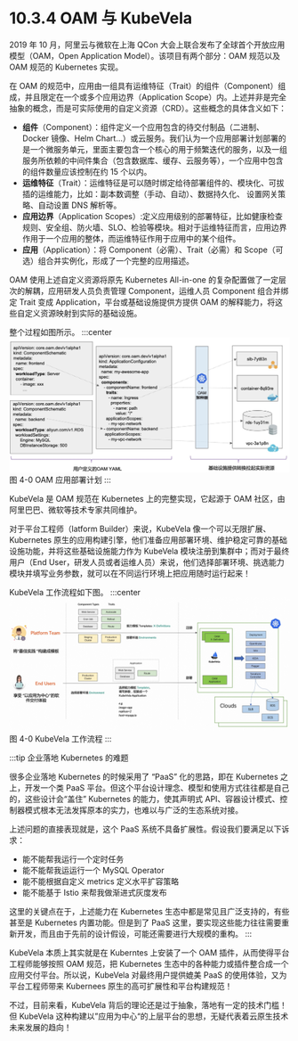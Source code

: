 # 10.3.4 OAM 与 KubeVela

2019 年 10 月，阿里云与微软在上海 QCon 大会上联合发布了全球首个开放应用模型（OAM，Open Application Model）。该项目有两个部分：OAM 规范以及 OAM 规范的 Kubernetes 实现。

在 OAM 的规范中，应用由一组具有运维特征（Trait）的组件（Component）组成，并且限定在一个或多个应用边界（Application Scope）内。上述并非是完全抽象的概念，而是可实际使用的自定义资源（CRD）。这些概念的具体含义如下：

- **组件**（Component）：组件定义一个应用包含的待交付制品（二进制、Docker 镜像、Helm Chart...）或云服务。我们认为一个应用部署计划部署的是一个微服务单元，里面主要包含一个核心的用于频繁迭代的服务，以及一组服务所依赖的中间件集合（包含数据库、缓存、云服务等），一个应用中包含的组件数量应该控制在约 15 个以内。
- **运维特征**（Trait）：运维特征是可以随时绑定给待部署组件的、模块化、可拔插的运维能力，比如：副本数调整（手动、自动）、数据持久化、 设置网关策略、自动设置 DNS 解析等。
- **应用边界**（Application Scopes）:定义应用级别的部署特征，比如健康检查规则、安全组、防火墙、SLO、检验等模块。相对于运维特征而言，应用边界作用于一个应用的整体，而运维特征作用于应用中的某个组件。
- **应用**（Application）：将 Component（必需）、Trait（必需）和 Scope（可选）组合并实例化，形成了一个完整的应用描述。

OAM 使用上述自定义资源将原先 Kubernetes All-in-one 的复杂配置做了一定层次的解耦，应用研发人员负责管理 Component，运维人员 Component 组合并绑定 Trait 变成 Application，平台或基础设施提供方提供 OAM 的解释能力，将这些自定义资源映射到实际的基础设施。

整个过程如图所示。
:::center
  ![](../assets/OAM-how-it-works.png)<br/>
  图 4-0 OAM 应用部署计划
:::

KubeVela 是 OAM 规范在 Kubernetes 上的完整实现，它起源于 OAM 社区，由阿里巴巴、微软等技术专家共同维护。

对于平台工程师（latform Builder）来说，KubeVela 像一个可以无限扩展、Kubernetes 原生的应用构建引擎，他们准备应用部署环境、维护稳定可靠的基础设施功能，并将这些基础设施能力作为 KubeVela 模块注册到集群中；而对于最终用户（End User，研发人员或者运维人员）来说，他们选择部署环境、挑选能力模块并填写业务参数，就可以在不同运行环境上把应用随时运行起来！

KubeVela 工作流程如下图。
:::center
  ![](../assets/kubevela.jpg)<br/>
  图 4-0 KubeVela 工作流程
:::

:::tip 企业落地 Kubernetes 的难题

很多企业落地 Kubernetes 的时候采用了 “PaaS” 化的思路，即在 Kubernetes 之上，开发一个类 PaaS 平台。但这个平台设计理念、模型和使用方式往往都是自己的，这些设计会“盖住” Kubernetes 的能力，使其声明式 API、容器设计模式、控制器模式根本无法发挥原本的实力，也难以与广泛的生态系统对接。

上述问题的直接表现就是，这个 PaaS 系统不具备扩展性。假设我们要满足以下诉求：

- 能不能帮我运行一个定时任务
- 能不能帮我运运行一个 MySQL Operator
- 能不能根据自定义 metrics 定义水平扩容策略
- 能不能基于 Istio 来帮我做渐进式灰度发布

这里的关键点在于，上述能力在 Kubernetes 生态中都是常见且广泛支持的，有些甚至是 Kubernetes 内置功能。但是到了 PaaS 这里，要实现这些能力往往需要重新开发，而且由于先前的设计假设，可能还需要进行大规模的重构。
:::

KubeVela 本质上其实就是在 Kuberntes 上安装了一个 OAM 插件，从而使得平台工程师能够按照 OAM 规范，把 Kubernetes 生态中的各种能力或插件整合成一个应用交付平台。所以说，KubeVela 对最终用户提供媲美 PaaS 的使用体验，又为平台工程师带来 Kubernees 原生的高可扩展性和平台构建规范！


不过，目前来看，KubeVela 背后的理论还是过于抽象，落地有一定的技术门槛！但 KubeVela 这种构建以”应用为中心“的上层平台的思想，无疑代表着云原生技术未来发展的趋向！



[^1]: https://zh.wikipedia.org/wiki/%E4%BF%A1%E6%81%AF%E7%83%9F%E5%9B%B1